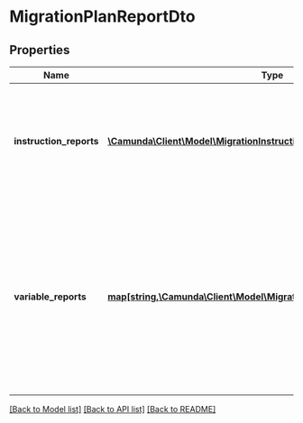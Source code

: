 # MigrationPlanReportDto

## Properties
Name | Type | Description | Notes
------------ | ------------- | ------------- | -------------
**instruction_reports** | [**\Camunda\Client\Model\MigrationInstructionValidationReportDto[]**](MigrationInstructionValidationReportDto.md) | The list of instruction validation reports. If no validation errors are detected it is an empty list. | [optional] 
**variable_reports** | [**map[string,\Camunda\Client\Model\MigrationVariableValidationReportDto]**](MigrationVariableValidationReportDto.md) | A map of variable reports. Each key is a variable name and each value a JSON object consisting of the variable&#x27;s type, value, value info object and a list of failures. | [optional] 

[[Back to Model list]](../../README.md#documentation-for-models) [[Back to API list]](../../README.md#documentation-for-api-endpoints) [[Back to README]](../../README.md)

